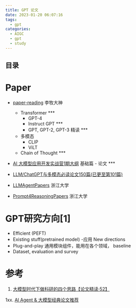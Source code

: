 ```yaml
---
title: GPT 论文
date: 2023-01-20 06:07:16
tags:
  - gpt
categories:
  - AIGC
  - gpt
  - study
---
```


<p></p>
<!-- more -->

## 目录
<!-- toc -->

# Paper
+ [paper-reading](https://github.com/www6v/paper-reading) 李牧大神
  + Transformer  *** 
    + GPT-4
    + Instruct GPT *** 
    + GPT, GPT-2, GPT-3 精读  ***
  + 多模态
    + CLIP
    + ViLT 
  + Chain of Thought  *** 
+ [AI 大模型应用开发实战营1期大纲](https://shimo.im/docs/XKq42v7061SxZ2AN/read) 
  基础篇 - 论文 *** 
+ [LLM/ChatGPT与多模态必读论文150篇(已更至第101篇)](https://blog.csdn.net/v_JULY_v/article/details/129508065) 

+ [LLMAgentPapers](https://github.com/zjunlp/LLMAgentPapers) 浙江大学

+ [Prompt4ReasoningPapers](https://github.com/zjunlp/Prompt4ReasoningPapers) 浙江大学

# GPT研究方向[1]
+ Efficient (PEFT)
+ Existing stuff(pretrained model)  -应用
  New directions
+ Plug-and-play
 通用模块组件，能用在各个领域， baseline
+ Dataset,  evaluation and survey


# 参考
1. [大模型时代下做科研的四个思路【论文精读·52】](https://www.bilibili.com/video/BV1oX4y1d7X6)

1xx. [AI Agent & 大模型经典论文推荐](https://zhuanlan.zhihu.com/p/673788545)
